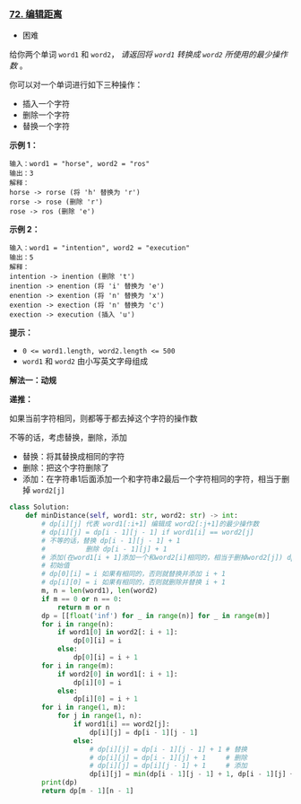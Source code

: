 ### [72. 编辑距离](https://leetcode.cn/problems/edit-distance/)

- 困难

给你两个单词 `word1` 和 `word2`， *请返回将 `word1` 转换成 `word2` 所使用的最少操作数* 。

你可以对一个单词进行如下三种操作：

- 插入一个字符
- 删除一个字符
- 替换一个字符

**示例 1：**

```
输入：word1 = "horse", word2 = "ros"
输出：3
解释：
horse -> rorse (将 'h' 替换为 'r')
rorse -> rose (删除 'r')
rose -> ros (删除 'e')
```

**示例 2：**

```
输入：word1 = "intention", word2 = "execution"
输出：5
解释：
intention -> inention (删除 't')
inention -> enention (将 'i' 替换为 'e')
enention -> exention (将 'n' 替换为 'x')
exention -> exection (将 'n' 替换为 'c')
exection -> execution (插入 'u')
```

**提示：**

- `0 <= word1.length, word2.length <= 500`
- `word1` 和 `word2` 由小写英文字母组成

**解法一：动规**

**递推：**

如果当前字符相同，则都等于都去掉这个字符的操作数

不等的话，考虑替换，删除，添加

- 替换：将其替换成相同的字符
- 删除：把这个字符删除了
- 添加：在字符串1后面添加一个和字符串2最后一个字符相同的字符，相当于删掉 `word2[j]`

```python
class Solution:
    def minDistance(self, word1: str, word2: str) -> int:
        # dp[i][j] 代表 word1[:i+1] 编辑成 word2[:j+1]的最少操作数
        # dp[i][j] = dp[i - 1][j - 1] if word1[i] == word2[j]
        # 不等的话，替换 dp[i - 1][j - 1] + 1
        #          删除 dp[i - 1][j] + 1
        # 添加(在word1[i + 1]添加一个和word2[i]相同的，相当于删掉word2[j]) dp[i][j - 1] + 1
        # 初始值
        # dp[0][i] = i 如果有相同的，否则就替换并添加 i + 1
        # dp[i][0] = i 如果有相同的，否则就删除并替换 i + 1
        m, n = len(word1), len(word2)
        if m == 0 or n == 0:
            return m or n
        dp = [[float('inf') for _ in range(n)] for _ in range(m)]
        for i in range(n):
            if word1[0] in word2[: i + 1]:
                dp[0][i] = i
            else:
                dp[0][i] = i + 1
        for i in range(m):
            if word2[0] in word1[: i + 1]:
                dp[i][0] = i
            else:
                dp[i][0] = i + 1
        for i in range(1, m):
            for j in range(1, n):
                if word1[i] == word2[j]:
                    dp[i][j] = dp[i - 1][j - 1]
                else:
                    # dp[i][j] = dp[i - 1][j - 1] + 1 # 替换
                    # dp[i][j] = dp[i - 1][j] + 1     # 删除
                    # dp[i][j] = dp[i][j - 1] + 1     # 添加
                    dp[i][j] = min(dp[i - 1][j - 1] + 1, dp[i - 1][j] + 1, dp[i][j - 1] + 1)
        print(dp)
        return dp[m - 1][n - 1]
```


